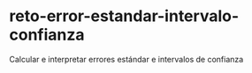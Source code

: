 # reto-error-estandar-intervalo-confianza
Calcular e interpretar errores estándar e intervalos de confianza
